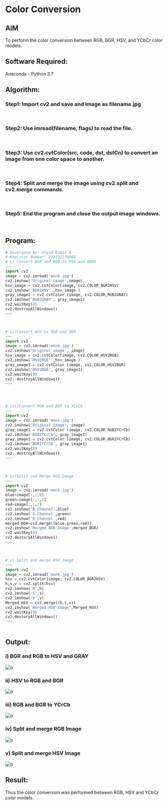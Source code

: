 # Color Conversion
## AIM
To perform the color conversion between RGB, BGR, HSV, and YCbCr color models.

## Software Required:
Anaconda - Python 3.7
## Algorithm:
### Step1: Import cv2 and save and image as filename.jpg
<br>

### Step2: Use imread(filename, flags) to read the file.
<br>

### Step3: Use cv2.cvtColor(src, code, dst, dstCn) to convert an image from one color space to another.
<br>

### Step4: Split and merge the image using cv2.split and cv2.merge commands.
<br>

### Step5: End the program and close the output image windows.
<br>

## Program:
```python
# Developed By: Shyam Kumar A
# Register Number: 212221230098
# i) Convert BGR and RGB to HSV and GRAY
~~~
import cv2
image = cv2.imread('monk.jpg')
cv2.imshow('Original image',image)
hsv_image = cv2.cvtColor(image, cv2.COLOR_BGR2HSV)
cv2.imshow('BGR2HSV' ,hsv_image )
gray_image1 = cv2.cvtColor (image, cv2.COLOR_RGB2GRAY)
cv2.imshow('RGB2GRAY', gray_image1)
cv2.waitKey(0)
cv2.destroyAllWindows()
~~~



# ii)Convert HSV to RGB and BGR
~~~
import cv2
image = cv2.imread('monk.jpg')
cv2.imshow('Original image', image)
hsv_image = cv2.cvtColor(image, cv2.COLOR_HSV2RGB)
cv2.imshow('HSV2RGB' ,hsv_image )
gray_image1 = cv2.cvtColor (image, cv2.COLOR_HSV2BGR)
cv2.imshow('HSV2BGR', gray_image1)
cv2.waitKey(0)
cv2. destroyAllWindows()
~~~




# iii)Convert RGB and BGR to YCrCb
~~~
import cv2
image = cv2.imread('monk.jpg')
cv2.imshow('Original image', image)
gray_image1 = cv2.cvtColor (image, cv2.COLOR_RGB2YCrCb)
cv2.imshow('RGB2YCrCb', gray_image1)
gray_image1 = cv2.cvtColor (image, cv2.COLOR_BGR2YCrCb)
cv2.imshow('BGR2YCrCb', gray_image1)
cv2.waitKey(0)
cv2. destroyAllWindows()
~~~



# iv)Split and Merge RGB Image
~~~
import cv2
image = cv2.imread('monk.jpg')
blue=image[:,:,0]
green=image[:,:,1]
red=image[:,:,2]
cv2.imshow('B-Channel',blue)
cv2.imshow('G-Channel',green)
cv2.imshow('R-Channel',red)
merged_BGR=cv2.merge((blue,green,red))
cv2.imshow('Merged BGR Image',merged_BGR)
cv2.waitKey(0)
cv2.destoryAllWindows()
~~~



# v) Split and merge HSV Image
~~~
import cv2
image = cv2.imread('monk.jpg')
hsv = cv2.cvtColor(image, cv2.COLOR_BGR2HSV)
h,s,v = cv2.split(hsv)
cv2.imshow('H',h)
cv2.imshow('S',s)
cv2.imshow('V',v)
Merged_HSV = cv2.merge((h,s,v))
cv2.imshow('Merged HSV Image',Merged_HSV)
cv2.waitKey(0)
cv2.destoryAllWindows()
~~~



```
## Output:
### i) BGR and RGB to HSV and GRAY
![o](d1.png)

### ii) HSV to RGB and BGR
![o](d2.png)

### iii) RGB and BGR to YCrCb
![o](d3.png)

### iv) Split and merge RGB Image
![o](d4.png)

### v) Split and merge HSV Image
![o](d5.png)


## Result:
Thus the color conversion was performed between RGB, HSV and YCbCr color models.
